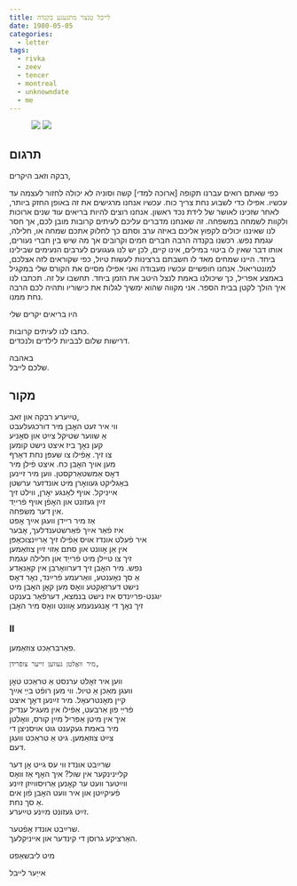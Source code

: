 ```yaml
---
title: לייבל טנצר מתגעגע בקנדה
date: 1980-05-05
categories:
  - letter
tags:
  - rivka
  - zeev
  - tencer
  - montreal
  - unknowndate
  - me
---
```


<figure class="half">
    <a  href="/pupko-papers/assets/images/1980-05-05-unknown-1.jpg">
    <img src="/pupko-papers/assets/images/1980-05-05-unknown-1.jpg"></a>
    <a  href="/pupko-papers/assets/images/1980-05-05-unknown-2.jpg">
    <img src="/pupko-papers/assets/images/1980-05-05-unknown-2.jpg"></a>
</figure>

## תרגום
רבקה וזאב היקרים,

כפי שאתם רואים עברנו תקופה [ארוכה למדי] קשה
וסוניה לא יכולה לחזור לעצמה עד עכשיו.
אפילו כדי לשבוע נחת צריך כוח.
עכשיו אנחנו מרגישים את זה באופן החזק ביותר, לאחר שזכינו
לאושר של לידת נכד ראשון.
אנחנו רוצים להיות בריאים עוד שנים ארוכות ולקוות לשמחה במשפחה.
זה שאנחנו מדברים עליכם לעיתים קרובות מובן לכם,
אך חסר לנו שאיננו יכולים לקפוץ אליכם
באיזה ערב וסתם כך לחלוק אתכם שמחה או, חלילה, עגמת נפש.
רכשנו בקנדה הרבה חברים חמים
וקרובים אך מה שיש בין חברי נעורים,
אותו דבר שאין לו ביטוי במילים, אינו קיים, לכן יש לנו געגועים
לערבים הנעימים שבילינו ביחד.
היינו שמחים מאד לו חשבתם ברצינות לעשות טיול, כפי שקוראים
לזה אצלכם, למונטריאול.
אנחנו חופשיים עכשיו מעבודה ואני אפילו מסיים את הקורס שלי במקגיל
באמצע אפריל, כך שיכולנו באמת לנצל היטב את הזמן ביחד. תחשבו על זה.
תכתבו לנו איך הולך לקטן בבית הספר.
אני מקווה שהוא ימשיך לגלות את כישוריו ותהיה לכם
הרבה נחת ממנו.

היו בריאים יקרים שלי

כתבו לנו לעיתים קרובות.  
דרישות שלום לבביות לילדים ולנכדים.

באהבה  
שלכם לייבל.

## מקור

טײַערע רבקה און זאב,  
ווי איר זעט האׇבן מיר דורכגעלעבט  
אַ שווער שטיקל צײַט און סאׇניע  
קען נאׇך ביז איצט נישט קומען  
צו זיך. אַפֿילו צו שעפּן נחת דאַרף  
מען אויך האׇבן כח. איצט פֿילן מיר  
דאׇס אַמשטאַרקסטן. ווען מיר זיינען  
באַגליקט געוואׇרן מיט אונדזער ערשטן  
אייניקל. אויף לאַנגע יאׇרן, ווילט זיך  
זײַן געזונט און האׇפֿן אויף פֿרייַד  
אין דער משפחה.  
אַז מיר ריידן וועגן אײַך אׇפט  
איז פֿאַר אײַך פֿאַרשטענדלעך, אׇבער  
איר פֿעלט אונדז אויס אַפֿילו זיך אַרײַנצוכאַפּן  
אין אַן אׇוונט און סתם אַזוי זײַן צוזאַמען  
זיך צו טיילן מיט פֿרייַד און חלילה עגמת  
נפש. מיר האׇבן זיך דערוואׇרבן אין קאַנאַדע  
אַ סך נאׇענטע, וואַרעמע פֿרײַנד, נאׇר דאׇס  
נישט דערזאׇקטע וואׇס מען קאׇן האׇבן מיט  
יוגנט-פרײַנדס איז נישט בנמצא, דערפֿאַר בענקט  
זיך נאׇך די אׇנגענעמע אׇוונט וואׇס מיר האׇבן  
### II

פאַרבראַכט צוזאַמען.  
  
    מיר וואׇלטן געווען זייער צופֿרידן,  
ווען איר זאׇלט ערנסט אַ טראַכט טאׇן  
וועגן מאַכן אַ טיול. ווי מען רופֿט בײַ אײַך  
קיין מאׇנטרעאׇל. מיר זײַנען דאׇך איצט  
פֿרײַ פון אַרבעט, אַפֿילו אין מעגיל ענדיק  
איך אין מיטן אַפּריל מײַן קורס, וואׇלטן  
מיר באמת געקענט גוט אויסניצן די  
צײַט צוזאַמען. גיט אַ טראַכט וועגן  
דעם.  
  
שרײַבט אונדז ווי עס גייט אׇן דער  
קליינינקער אין שול? איך האׇף אַז וואׇס  
ווײַטער וועט ער קאׇנען אַרויסווײַזן זײַנע  
פֿעיקײַטן און איר וועט האׇבן פֿון אים  
אַ סך נחת.  
זײַט געזונט מײַנע טײַערע.  
  
שרײַבט אונדז אׇפֿטער.  
האַרציקע גרוסן די קינדער און אייניקלעך.  
  
מיט ליבשאַפט  
  
אייַער לייבל  
